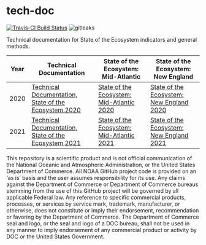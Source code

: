 # tech-doc

[![Travis-CI Build Status](https://travis-ci.org/NOAA-EDAB/tech-doc.svg?branch=master)](https://travis-ci.org/NOAA-EDAB/tech-doc)
![gitleaks](https://github.com/NOAA-EDAB/tech-doc/workflows/gitleaks/badge.svg)

Technical documentation for State of the Ecosystem indicators and general methods. 


| Year |  Technical Documentation   | State of the Ecosystem: Mid-Atlantic | State of the Ecosystem: New England  |
|--------------|-----------|--------------|----------------------------|
|2020 | [Technical Documentation, State of the Ecosystem 2020](https://doi.org/10.25923/64pf-sc70) | [State of the Ecosystem: Mid-Atlantic 2020](https://doi.org/10.25923/1f8j-d564) | [State of the Ecosystem: New England 2020](https://doi.org/10.25923/4tdk-eg57) |
| 2021 | [Technical Documentation, State of the Ecosystem 2021](https://repository.library.noaa.gov/view/noaa/29277) | [State of the Ecosystem: Mid-Atlantic 2021](https://repository.library.noaa.gov/view/noaa/29525) | [State of the Ecosystem: New England 2021](https://repository.library.noaa.gov/view/noaa/29524]) |




This repository is a scientific product and is not official communication of the National Oceanic and Atmospheric Administration, or the United States Department of Commerce. All NOAA GitHub project code is provided on an ‘as is’ basis and the user assumes responsibility for its use. Any claims against the Department of Commerce or Department of Commerce bureaus stemming from the use of this GitHub project will be governed by all applicable Federal law. Any reference to specific commercial products, processes, or services by service mark, trademark, manufacturer, or otherwise, does not constitute or imply their endorsement, recommendation or favoring by the Department of Commerce. The Department of Commerce seal and logo, or the seal and logo of a DOC bureau, shall not be used in any manner to imply endorsement of any commercial product or activity by DOC or the United States Government.
